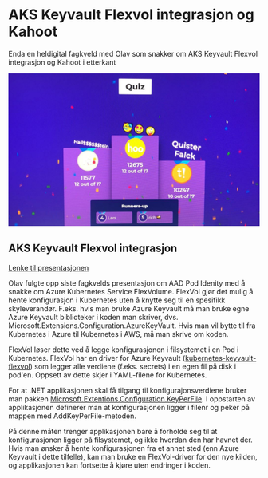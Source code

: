 # AKS Keyvault Flexvol integrasjon og Kahoot

Enda en heldigital fagkveld med Olav som snakker om AKS Keyvault Flexvol integrasjon og Kahoot i etterkant

![Fagkveld](https://github.com/novanet/fagkvelder/blob/master/docs/20200429/content/IMG_7832.jpg)

## AKS Keyvault Flexvol integrasjon

[Lenke til presentasjonen](https://github.com/novanet/fagkvelder/tree/master/docs/20200429/content/missing.pdf)

Olav fulgte opp siste fagkvelds presentasjon om AAD Pod Idenity med å snakke om Azure Kubernetes Service FlexVolume. FlexVol gjør det mulig å hente konfigurasjon i Kubernetes uten å knytte seg til en spesifikk skyleverandør. F.eks. hvis man bruke Azure Keyvault må man bruke egne Azure Keyvault biblioteker i koden man skriver, dvs. Microsoft.Extensions.Configuration.AzureKeyVault. Hvis man vil bytte til fra Kubernetes i Azure til Kubernetes i AWS, må man skrive om koden.

FlexVol løser dette ved å legge konfigurasjonen i filsystemet i en Pod i Kubernetes. FlexVol har en driver for Azure Keyvault ([kubernetes-keyvault-flexvol](https://github.com/Azure/kubernetes-keyvault-flexvol)) som legger alle verdiene (f.eks. secrets) i en egen fil på disk i pod'en. Oppsett av dette skjer i YAML-filene for Kubernetes.

For at .NET applikasjonen skal få tilgang til konfigurajonsverdiene bruker man pakken [Microsoft.Extentions.Configuration.KeyPerFile](https://www.nuget.org/packages/Microsoft.Extensions.Configuration.KeyPerFile/). I oppstarten av applikasjonen definerer man at konfigurasjonen ligger i filenr og peker på mappen med AddKeyPerFile-metoden.

På denne måten trenger applikasjonen bare å forholde seg til at konfigurasjonen ligger på filsystemet, og ikke hvordan den har havnet der. Hvis man ønsker å hente konfigurasjonen fra et annet sted (enn Azure Keyvault i dette tilfelle), kan man bruke en FlexVol-driver for den nye kilden, og applikasjonen kan fortsette å kjøre uten endringer i koden.

